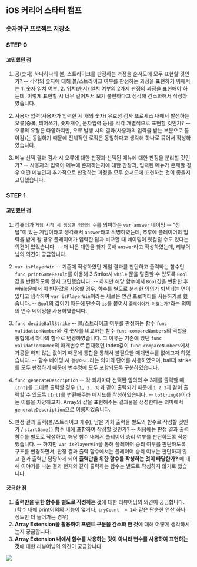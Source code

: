 ## iOS 커리어 스타터 캠프

### 숫자야구 프로젝트 저장소

### STEP 0
#### 고민했던 점
1. 공(숫자) 하나하나의 볼, 스트라이크를 판정하는 과정을 순서도에 모두 표현할 것인가?
-- 각각의 숫자에 대해 볼/스트라이크 여부를 판정하는 과정을 표현하기 위해서는 1. 숫자 일치 여부, 2. 위치(순서) 일치 여부의 2가지 판정의 과정을 표현해야 하는데, 이렇게 표현할 시 너무 길어져서 보기 불편하다고 생각해 간소화해서 작성하였습니다.

2. 사용자 입력(사용자가 입력한 세 개의 숫자) 유효성 검사 프로세스 내에서 발생하는 오류(중복, 띄어쓰기, 숫자개수, 문자입력 등)를 각각 개별적으로 표현할 것인가?
-- 오류의 유형은 다양하지만, 오류 발생 시의 결과(사용자의 입력을 받는 부분으로 돌아감)는 동일하기 때문에 전체적인 로직은 동일하다고 생각해 하나로 묶어서 작성하였습니다.

3. 메뉴 선택 결과 검사 시 오류에 대한 판정과 선택된 메뉴에 대한 판정을 분리할 것인가?
-- 사용자의 입력이 메뉴에 존재하는지에 대한 판정과, 입력된 메뉴가 존재할 경우 어떤 메뉴인지 추가적으로 판정하는 과정을 모두 순서도에 표현하는 것이 좋을지 고민했습니다.


### STEP 1
#### 고민했던 점
1. 컴퓨터가 `게임 시작 시 생성한 임의의 수`를 의미하는 `var answer` 네이밍
-- "정답"이 있는 게임이라고 생각해서 `answer`라고 작명하였는데, 추후에 플레이어의 입력을 받게 될 경우 플레이어가 입력한 답과 비교할 때 네이밍이 헷갈릴 수도 있다는 의견이 있었습니다.
-- 더 나은 대안을 찾지 못해 `answer`라고 작성하였는데, 리뷰어님의 의견이 궁금합니다.

2. `var isPlayerWin`
-- 기존에 작성하였던 게임 결과를 판단하고 출력하는 함수인 `func printGameResult`를 이용해 3 Strike시 `while` 문을 탈출할 수 있도록 `Bool`값을 반환하도록 할지 고민했습니다.
-- 하지만 해당 함수에서 `Bool`값을 반환한 후 while문에서 이 반환값을 사용할 경우, 함수를 별도로 분리한 의의가 퇴색되는 면이 있다고 생각하여 `var isPlayerWin`이라는 새로운 연산 프로퍼티를 사용하기로 했습니다.
-- `Bool`의 값이기 때문에 단순히 `is`를 붙여서 `플레이어가 이겼는가?`라는 의미의 변수 네이밍을 사용하였습니다.

3. `func decideBallStrike`
-- 볼/스트라이크 여부를 판정하는 함수 `func validationNumber`와 각 숫자를 비교하는 함수 `func compareNumbers`의 역할을 통합해서 하나의 함수로 변경하였습니다. 그 이유는 기존에 있던 `func validationNumer`의 매개변수로 존재했던 index값이 `func compareNumbers`에서 가공을 하지 않는 값이기 때문에 통합을 통해서 불필요한 매개변수를 없애고자 하였습니다.
-- 함수 네이밍 시 `결정하다.`라는 의미의 단어를 사용하였으며, ball과 strike를 모두 판정하기 때문에 변수명에 모두 포함되도록 구분하였습니다.

4. `func generateDescription`
-- 각 회차마다 선택된 임의의 수 3개를 출력할 때, `[Int]`를 그대로 출력할 경우 `[1, 2, 3]`과 같이 출력되기 때문에 `1 2 3`과 같이 출력할 수 있도록 `[Int]`를 변환해주는 메서드를 작성하였습니다.
-- `toString()`이라는 이름을 지양하고자, Array의 값을 표현해주는 결과물을 생성한다는 의미에서 `generateDescription`으로 이름지었습니다.

5. 판정 결과 출력(볼/스트라이크 개수), 남은 기회 출력을 별도의 함수로 작성할 것인가 / `startGame()` 함수 내에 포함하여 작성할 것인가?
-- 처음에는 판정 결과 출력 함수를 별도로 작성하고, 해당 함수 내에서 플레이어 승리 여부를 판단하도록 작성했습니다.
-- 하지만 `var isPlayerWin`을 통해 플레이어 승리 여부를 판단하도록 구조를 변경하면서, 판정 결과 출력 함수에서는 플레이어 승리 여부는 판단하지 않고 결과 출력만 담당하게 되어 **출력만을 위한 함수를 작성하는 것이 타당한가?** 에 대해 이야기를 나눈 결과 현재와 같이 출력하는 함수는 별도로 작성하지 않기로 했습니다.

#### 궁금한 점
1. **출력만을 위한 함수를 별도로 작성하는 것**에 대한 리뷰어님의 의견이 궁금합니다. (함수 내에 print이외의 기능이 없거나, `tryCount -= 1`과 같은 단순한 연산 하나 정도만 더 들어가는 경우)
2. **Array Extension을 활용하여 프린트 구문을 간소화 한 것**에 대해 어떻게 생각하시는지 궁금합니다.
3. **Array Extension 내에서 함수를 사용하는 것이 아니라 변수를 사용하여 표현하는 것**에 대한 리뷰어님의 의견이 궁금합니다.

![](https://i.imgur.com/LZog4dt.png)

